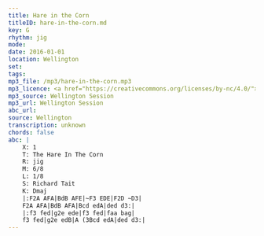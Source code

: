 ```yaml
---
title: Hare in the Corn
titleID: hare-in-the-corn.md
key: G
rhythm: jig
mode: 
date: 2016-01-01
location: Wellington
set:
tags:
mp3_file: /mp3/hare-in-the-corn.mp3
mp3_licence: <a href="https://creativecommons.org/licenses/by-nc/4.0/">CC-BY-NC-4.0</a>
mp3_source: Wellington Session
mp3_url: Wellington Session
abc_url: 
source: Wellington
transcription: unknown
chords: false
abc: |
    X: 1
    T: The Hare In The Corn
    R: jig
    M: 6/8
    L: 1/8
    S: Richard Tait
    K: Dmaj
    |:F2A AFA|BdB AFE|~F3 EDE|F2D ~D3|
    F2A AFA|BdB AFA|Bcd edA|ded d3:|
    |:f3 fed|g2e ede|f3 fed|faa bag|
    f3 fed|g2e edB|A (3Bcd edA|ded d3:|
---
```



